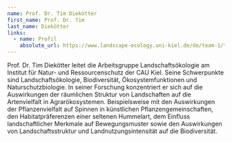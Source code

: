```yaml
---
name: Prof. Dr. Tim Diekötter
first_name: Prof. Dr. Tim
last_name: Diekötter
links:
  - name: Profil
    absolute_url: https://www.landscape-ecology.uni-kiel.de/de/team-1/tim-diekoetter
---
```


Prof. Dr. Tim Diekötter leitet die Arbeitsgruppe Landschaftsökologie am Institut für Natur- und Ressourcenschutz der CAU Kiel. Seine Schwerpunkte sind Landschaftsökologie, Biodiversität, Ökosystemfunktionen und Naturschutzbiologie. In seiner Forschung konzentriert er sich auf die Auswirkungen der räumlichen Struktur von Landschaften auf die Artenvielfalt in Agrarökosystemen. Beispielsweise mit den Auswirkungen der Pflanzenvielfalt auf Spinnen in künstlichen Pflanzengemeinschaften, den Habitatpräferenzen einer seltenen Hummelart, dem Einfluss landschaftlicher Merkmale auf Bewegungsmuster sowie den Auswirkungen von Landschaftsstruktur und Landnutzungsintensität auf die Biodiversität.